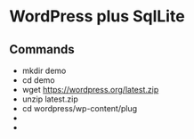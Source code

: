 # WordPress plus SqlLite

## Commands
* mkdir demo
* cd demo
* wget https://wordpress.org/latest.zip
* unzip latest.zip
* cd wordpress/wp-content/plug
* 
* 
<!--stackedit_data:
eyJoaXN0b3J5IjpbMjEyMzk3MjAzN119
-->